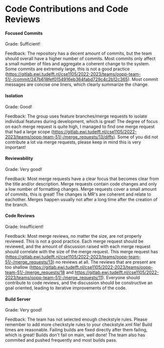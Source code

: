 # Code Contributions and Code Reviews

#### Focused Commits

Grade: Sufficient!

Feedback: The repository has a decent amount of commits, but the team should overall have a higher number of commits. Most commits only affect a small number of files and aggregate a coherent change to the system. Some commits are extremely large, this is not a good practice (https://gitlab.ewi.tudelft.nl/cse1105/2022-2023/teams/oopp-team-51/-/commit/247b618fef0154916eb364fabd729c4c2b12c365). Most commit messages are concise one liners, which clearly summarize the change.

#### Isolation

Grade: Good!

Feedback: The group uses feature branches/merge requests to isolate individual features during development, which is great! The degree of focus on each merge request is quite high, I managed to find one merge request that had a large scope (https://gitlab.ewi.tudelft.nl/cse1105/2022-2023/teams/oopp-team-51/-/merge_requests/13/diffs). Some of you did not contribute a lot via merge requests, please keep in mind this is very important!


#### Reviewability

Grade: Very good!

Feedback: Most merge requests have a clear focus that becomes clear from the title and/or description. Merge requests contain code changes and only a low number of formatting changes. Merge requests cover a small amount of commits, this is great! The changes is MR's are coherent and relate to eachother. Merges happen usually not after a long time after the creation of the branch.


#### Code Reviews

Grade: Insufficient!

Feedback: Most merge reviews, no matter the size, are not properly reviewed. This is not a good practice. Each merge request should be reviewed, and the amount of discussion raised with each merge request should correlate with the size of the merge request. This merge request has (https://gitlab.ewi.tudelft.nl/cse1105/2022-2023/teams/oopp-team-51/-/merge_requests/13) no reviews at all. The reviews that are present are too shallow (https://gitlab.ewi.tudelft.nl/cse1105/2022-2023/teams/oopp-team-51/-/merge_requests/18 and https://gitlab.ewi.tudelft.nl/cse1105/2022-2023/teams/oopp-team-51/-/merge_requests/11). Everyone should contribute to code reviews, and the discussion should be constructive an goal oriented, leading to iterative improvements of the code.


#### Build Server

Grade: Very good!

Feedback: The team has not selected enough checkstyle rules. Please remember to add more checkstyle rules to your checkstyle.xml file! Build times are reasonable. Failing builds are fixed directly after them failing, which is great! Builds don't fail on main, well done! The team also has commited and pushed frequently and most builds pass.